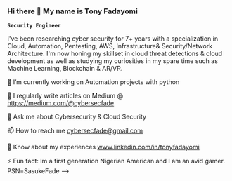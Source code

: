 ### Hi there 👋 My name is Tony Fadayomi

**`Security Engineer`**

I've been researching cyber security for 7+ years with a specialization in Cloud, Automation, Pentesting, AWS, Infrastructure& Security/Network Architecture. I'm now honing my skillset in cloud threat detections & cloud development as well as studying my curiosities in my spare time such as Machine Learning, Blockchain & AR/VR.

🔭 I’m currently working on Automation projects with python

📝 I regularly write articles on Medium @ https://medium.com/@cybersecfade

💬 Ask me about Cybersecurity & Cloud Security

📫 How to reach me cybersecfade@gmail.com

📄 Know about my experiences www.linkedin.com/in/tonyfadayomi

⚡ Fun fact: Im a first generation Nigerian American and I am an avid gamer. PSN=SasukeFade
-->
